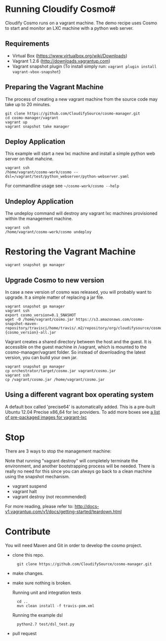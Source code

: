 # Running Cloudify Cosmo#

Cloudify Cosmo runs on a vagrant machine. 
The demo recipe uses Cosmo to start and monitor an LXC machine with a python web server. 

## Requirements ##

- Virtual Box (https://www.virtualbox.org/wiki/Downloads)
- Vagrant 1.2.6 (http://downloads.vagrantup.com)
- Vagrant snapshot plugin (To install simply run: `vagrant plugin install vagrant-vbox-snapshot`)

## Preparing the Vagrant Machine ##

The process of creating a new vagrant machine from the source code may take up to 20 minutes.

```
git clone https://github.com/CloudifySource/cosmo-manager.git
cd cosmo-manager/vagrant
vagrant up
vagrant snapshot take manager
```

## Deploy Application ##
This example will start a new lxc machine and install a simple python web server on that mahcine.
```
vagrant ssh
/home/vagrant/cosmo-work/cosmo --dsl=/vagrant/test/python_webserver/python-webserver.yaml
```

For commandline usage see `~/cosmo-work/cosmo --help`

## Undeploy Application ##

The undeploy command will destroy any vagrant lxc machines provisioned within the management machine.
```
vagrant ssh
/home/vagrant/cosmo-work/cosmo undeploy
```

Restoring the Vagrant Machine
=============================
```
vagrant snapshot go manager
```


## Upgrade Cosmo to new version ##

In case a new version of cosmo was released, you will probably want to upgrade.
It a simple matter of replacing a jar file.

```
vagrant snapshot go manager
vagrant ssh
export cosmo_version=0.1_SNASHOT
wget -O /home/vagrant/cosmo.jar https://s3.amazonaws.com/cosmo-snapshot-maven-repository/travisci/home/travis/.m2/repository/org/cloudifysource/cosmo/orchestrator/{cosmo_version}/orchestrator-{cosmo_version}-all.jar
```

Vagrant creates a shared directory between the host and the guest. It is accessible on the guest machine in /vagrant, which is mounted to the cosmo-manager/vagrant folder.
So instead of downloading the latest version, you can build your own jar.

```
vagrant snapshot go manager
cp orchestrator/target/cosmo.jar vagrant/cosmo.jar
vagrant ssh
cp /vagrant/cosmo.jar /home/vagrant/cosmo.jar
```

## Using a different vagrant box operating system ##
A default box called 'precise64' is automatically added.
This is a pre-built Ubuntu 12.04 Precise x86_64 for lxc providers.
To add more boxes see [a list of pre-packaged images for vagrant-lxc](https://github.com/fgrehm/vagrant-lxc/wiki/Base-boxes#available-boxes)

Stop
====

There are 3 ways to stop the management machine:

Note that running "vagrant destroy" will completely terminate the environment,
and another bootstrapping process will be needed.
There is really no need for this since you can always go back to a clean machine using the snapshot mechanism.

   * vagrant suspend
   * vagrant halt
   * vagrant destroy (not recommended)

For more reading, please refer to:
http://docs-v1.vagrantup.com/v1/docs/getting-started/teardown.html


Contribute
==========

You will need Maven and Git in order to develop the cosmo project.

- clone this repo.

        git clone https://github.com/CloudifySource/cosmo-manager.git

- make changes.
- make sure nothing is broken.
    
    Running unit and integration tests
        
        cd ..
        mvn clean install -f travis-pom.xml
    
    Running the example dsl    
        
        python2.7 test/dsl_test.py

- pull request
